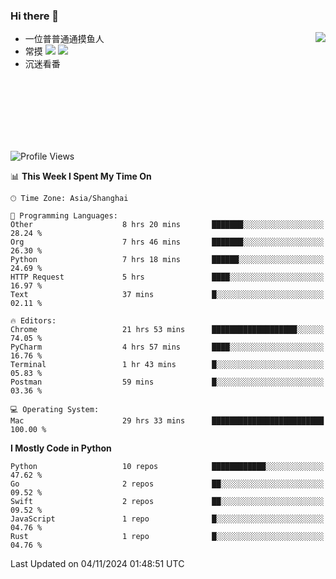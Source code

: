 ### Hi there 👋


<a href="https://github.com/yanlc39">
  <img align="right" src="https://github-readme-stats.vercel.app/api?username=yanlc39&show_icons=true&hide_border=true&icon_color=586069&title_color=a0a9af">
</a>

- 一位普普通通摸鱼人
- 常摸 ![](https://img.shields.io/badge/-Python-3e74a2?style=flat-square&logo=Python&logoColor=fff) ![](https://img.shields.io/badge/-C%2B%2B-brightgreen?style=flat-square)
- 沉迷看番



<br><br><br><br><br><br>


<!--START_SECTION:waka-->
![Profile Views](http://img.shields.io/badge/Profile%20Views-0-blue)

📊 **This Week I Spent My Time On** 

```text
🕑︎ Time Zone: Asia/Shanghai

💬 Programming Languages: 
Other                    8 hrs 20 mins       ███████░░░░░░░░░░░░░░░░░░   28.24 % 
Org                      7 hrs 46 mins       ███████░░░░░░░░░░░░░░░░░░   26.30 % 
Python                   7 hrs 18 mins       ██████░░░░░░░░░░░░░░░░░░░   24.69 % 
HTTP Request             5 hrs               ████░░░░░░░░░░░░░░░░░░░░░   16.97 % 
Text                     37 mins             █░░░░░░░░░░░░░░░░░░░░░░░░   02.11 % 

🔥 Editors: 
Chrome                   21 hrs 53 mins      ███████████████████░░░░░░   74.05 % 
PyCharm                  4 hrs 57 mins       ████░░░░░░░░░░░░░░░░░░░░░   16.76 % 
Terminal                 1 hr 43 mins        █░░░░░░░░░░░░░░░░░░░░░░░░   05.83 % 
Postman                  59 mins             █░░░░░░░░░░░░░░░░░░░░░░░░   03.36 % 

💻 Operating System: 
Mac                      29 hrs 33 mins      █████████████████████████   100.00 % 
```

**I Mostly Code in Python** 

```text
Python                   10 repos            ████████████░░░░░░░░░░░░░   47.62 % 
Go                       2 repos             ██░░░░░░░░░░░░░░░░░░░░░░░   09.52 % 
Swift                    2 repos             ██░░░░░░░░░░░░░░░░░░░░░░░   09.52 % 
JavaScript               1 repo              █░░░░░░░░░░░░░░░░░░░░░░░░   04.76 % 
Rust                     1 repo              █░░░░░░░░░░░░░░░░░░░░░░░░   04.76 % 
```




 Last Updated on 04/11/2024 01:48:51 UTC
<!--END_SECTION:waka-->
